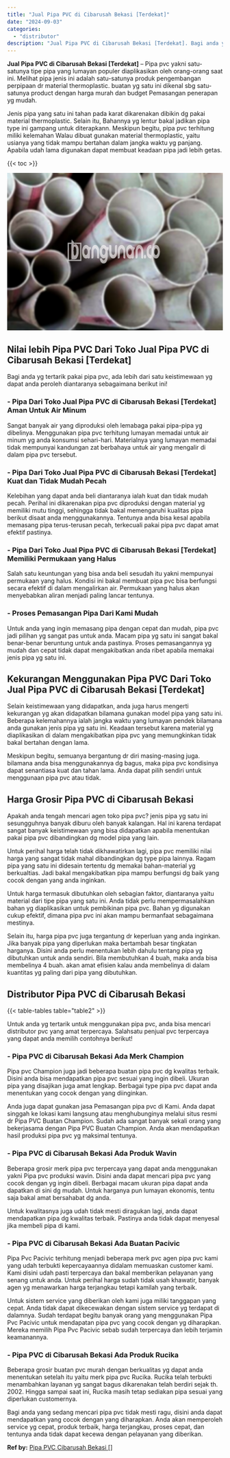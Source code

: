 ```yaml
---
title: "Jual Pipa PVC di Cibarusah Bekasi [Terdekat]"
date: "2024-09-03"
categories: 
  - "distributor"
description: "Jual Pipa PVC di Cibarusah Bekasi [Terdekat]. Bagi anda yang sedang mencari pipa pvc tidak mesti ragu, disini anda dapat mendapatkan yang cocok dengan yang d..."
---
```


**Jual Pipa PVC di Cibarusah Bekasi \[Terdekat\]** – Pipa pvc yakni satu-satunya tipe pipa yang lumayan populer diaplikasikan oleh orang-orang saat ini. Melihat pipa jenis ini adalah satu-satunya produk pengembangan perpipaan dr material thermoplastic. buatan yg satu ini dikenal sbg satu-satunya product dengan harga murah dan budget Pemasangan penerapan yg mudah.

Jenis pipa yang satu ini tahan pada karat dikarenakan dibikin dg pakai material thermoplastic. Selain itu, Bahannya yg lentur bakal jadikan pipa type ini gampang untuk diterapkann. Meskipun begitu, pipa pvc terhitung miliki kelemahan Walau dibuat gunakan material thermoplastic, yaitu usianya yang tidak mampu bertahan dalam jangka waktu yg panjang. Apabila udah lama digunakan dapat membuat keadaan pipa jadi lebih getas.

{{< toc >}}

![Jual Pipa PVC di Cibarusah Bekasi [Terdekat]](/images/jaul-pipa-pvc-34.png)

## Nilai lebih Pipa PVC Dari Toko Jual Pipa PVC di Cibarusah Bekasi \[Terdekat\]

Bagi anda yg tertarik pakai pipa pvc, ada lebih dari satu keistimewaan yg dapat anda peroleh diantaranya sebagaimana berikut ini!

### \- Pipa Dari Toko Jual Pipa PVC di Cibarusah Bekasi \[Terdekat\] Aman Untuk Air Minum

Sangat banyak air yang diproduksi oleh lemabaga pakai pipa-pipa yg dibelinya. Menggunakan pipa pvc terhitung lumayan memadai untuk air minum yg anda konsumsi sehari-hari. Materialnya yang lumayan memadai tidak mempunyai kandungan zat berbahaya untuk air yang mengalir di dalam pipa pvc tersebut.

### \- Pipa Dari Toko Jual Pipa PVC di Cibarusah Bekasi \[Terdekat\] Kuat dan Tidak Mudah Pecah

Kelebihan yang dapat anda beli diantaranya ialah kuat dan tidak mudah pecah. Perihal ini dikarenakan pipa pvc diproduksi dengan material yg memiliki mutu tinggi, sehingga tidak bakal memengaruhi kualitas pipa berikut disaat anda menggunakannya. Tentunya anda bisa kesal apabila memasang pipa terus-terusan pecah, terkecuali pakai pipa pvc dapat amat efektif pastinya.

### \- Pipa Dari Toko Jual Pipa PVC di Cibarusah Bekasi \[Terdekat\] Memiliki Permukaan yang Halus

Salah satu keuntungan yang bisa anda beli sesudah itu yakni mempunyai permukaan yang halus. Kondisi ini bakal membuat pipa pvc bisa berfungsi secara efektif di dalam mengalirkan air. Permukaan yang halus akan menyebabkan aliran menjadi paling lancar tentunya.

### \- Proses Pemasangan Pipa Dari Kami Mudah

Untuk anda yang ingin memasang pipa dengan cepat dan mudah, pipa pvc jadi pilihan yg sangat pas untuk anda. Macam pipa yg satu ini sangat bakal benar-benar beruntung untuk anda pastinya. Proses pemasangannya yg mudah dan cepat tidak dapat mengakibatkan anda ribet apabila memakai jenis pipa yg satu ini.

## Kekurangan Menggunakan Pipa PVC Dari Toko Jual Pipa PVC di Cibarusah Bekasi \[Terdekat\]

Selain keistimewaan yang didapatkan, anda juga harus mengerti kekurangan yg akan didapatkan bilamana gunakan model pipa yang satu ini. Beberapa kelemahannya ialah jangka waktu yang lumayan pendek bilamana anda gunakan jenis pipa yg satu ini. Keadaan tersebut karena material yg diaplikasikan di dalam mengakibatkan pipa pvc yang memungkinkan tidak bakal bertahan dengan lama.

Meskipun begitu, semuanya bergantung dr diri masing-masing juga. bilamana anda bisa menggunakannya dg bagus, maka pipa pvc kondisinya dapat senantiasa kuat dan tahan lama. Anda dapat pilih sendiri untuk menggunaan pipa pvc atau tidak.

## Harga Grosir Pipa PVC di Cibarusah Bekasi

Apakah anda tengah mencari agen toko pipa pvc? jenis pipa yg satu ini sesungguhnya banyak diburu oleh banyak kalangan. Hal ini karena terdapat sangat banyak keistimewaan yang bisa didapatkan apabila menentukan pakai pipa pvc dibandingkan dg model pipa yang lain.

Untuk perihal harga telah tidak dikhawatirkan lagi, pipa pvc memiliki nilai harga yang sangat tidak mahal dibandingkan dg type pipa lainnya. Ragam pipa yang satu ini didesain tertentu dg memakai bahan-material yg berkualtias. Jadi bakal mengakibatkan pipa mampu berfungsi dg baik yang cocok dengan yang anda inginkan.

Untuk harga termasuk dibutuhkan oleh sebagian faktor, diantaranya yaitu material dari tipe pipa yang satu ini. Anda tidak perlu mempermasalahkan bahan yg diaplikasikan untuk pembikinan pipa pvc. Bahan yg digunakan cukup efektif, dimana pipa pvc ini akan mampu bermanfaat sebagaimana mestinya.

Selain itu, harga pipa pvc juga tergantung dr keperluan yang anda inginkan. Jika banyak pipa yang diperlukan maka bertambah besar tingkatan harganya. Disini anda perlu menentukan lebih dahulu tentang pipa yg dibutuhkan untuk anda sendiri. Bila membutuhkan 4 buah, maka anda bisa membelinya 4 buah. akan amat efisien kalau anda membelinya di dalam kuantitas yg paling dari pipa yang dibutuhkan.

## Distributor Pipa PVC di Cibarusah Bekasi

{{< table-tables table="table2" >}}

Untuk anda yg tertarik untuk menggunakan pipa pvc, anda bisa mencari distributor pvc yang amat terpercaya. Salahsatu penjual pvc terpercaya yang dapat anda memilih contohnya berikut!

### \- Pipa PVC di Cibarusah Bekasi Ada Merk Champion

Pipa pvc Champion juga jadi beberapa buatan pipa pvc dg kwalitas terbaik. Disini anda bisa mendapatkan pipa pvc sesuai yang ingin dibeli. Ukuran pipa yang disajikan juga amat lengkap. Berbagai type pipa pvc dapat anda menentukan yang cocok dengan yang diinginkan.

Anda juga dapat gunakan jasa Pemasangan pipa pvc di Kami. Anda dapat singgah ke lokasi kami langsung atau menghubunginya melalui situs resmi dr Pipa PVC Buatan Champion. Sudah ada sangat banyak sekali orang yang bekerjasama dengan Pipa PVC Buatan Champion. Anda akan mendapatkan hasil produksi pipa pvc yg maksimal tentunya.

### \- Pipa PVC di Cibarusah Bekasi Ada Produk Wavin

Beberapa grosir merk pipa pvc terpercaya yang dapat anda menggunakan yakni Pipa pvc produksi wavin. Disini anda dapat mencari pipa pvc yang cocok dengan yg ingin dibeli. Berbagai macam ukuran pipa dapat anda dapatkan di sini dg mudah. Untuk harganya pun lumayan ekonomis, tentu saja bakal amat bersahabat dg anda.

Untuk kwalitasnya juga udah tidak mesti diragukan lagi, anda dapat mendapatkan pipa dg kwalitas terbaik. Pastinya anda tidak dapat menyesal jika membeli pipa di kami.

### \- Pipa PVC di Cibarusah Bekasi Ada Buatan Pacivic

Pipa Pvc Pacivic terhitung menjadi beberapa merk pvc agen pipa pvc kami yang udah terbukti kepercayaannya didalam memuaskan customer kami. Kami disini udah pasti terpercaya dan bakal memberikan pelayanan yang senang untuk anda. Untuk perihal harga sudah tidak usah khawatir, banyak agen yg menawarkan harga terjangkau tetapi kamilah yang terbaik.

Untuk sistem service yang diberikan oleh kami juga miliki tanggapan yang cepat. Anda tidak dapat dikecewakan dengan sistem service yg terdapat di dalamnya. Sudah terdapat begitu banyak orang yang menggunakan Pipa Pvc Pacivic untuk mendapatan pipa pvc yang cocok dengan yg diharapkan. Mereka memilih Pipa Pvc Pacivic sebab sudah terpercaya dan lebih terjamin keamanannya.

### \- Pipa PVC di Cibarusah Bekasi Ada Produk Rucika

Beberapa grosir buatan pvc murah dengan berkualitas yg dapat anda menentukan setelah itu yaitu merk pipa pvc Rucika. Rucika telah terbukti menambahkan layanan yg sangat bagus dikarenakan telah berdiri sejak th. 2002. Hingga sampai saat ini, Rucika masih tetap sediakan pipa sesuai yang diperlukan customernya.

Bagi anda yang sedang mencari pipa pvc tidak mesti ragu, disini anda dapat mendapatkan yang cocok dengan yang diharapkan. Anda akan memperoleh service yg cepat, produk terbaik, harga terjangkau, proses cepat, dan tentunya anda tidak dapat kecewa dengan pelayanan yang diberikan.

**Ref by:** [Pipa PVC Cibarusah Bekasi []](https://id.wikipedia.org/wiki/Pipa)
